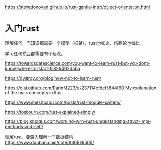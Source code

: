 https://stevedonovan.github.io/rust-gentle-intro/object-orientation.html

# 入门rust

理解任何一门知识都需要一个模型（框架），rust也如此，伤寒论也如此。

学习任何东西都需要有个起点。

https://towardsdatascience.com/you-want-to-learn-rust-but-you-dont-know-where-to-start-fc826402d5ba

https://dystroy.org/blog/how-not-to-learn-rust/

https://gist.github.com/DarinM223/e7237114cfdcf3644f90  My explanation of the main concepts in Rust

https://www.sheshbabu.com/posts/rust-module-system/

https://tosbourn.com/rust-explained-simply/

https://blog.knoldus.com/working-with-rust-understanding-struct-impl-methods-and-self/

理解rust，要深入理解一下数据结构 https://www.douban.com/note/836969505/


